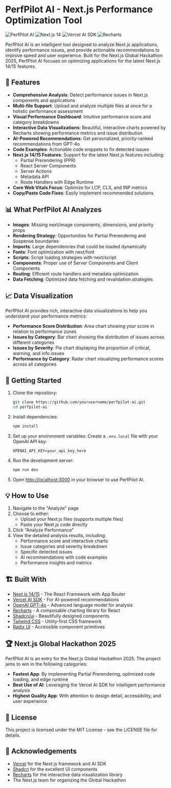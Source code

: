 # PerfPilot AI - Next.js Performance Optimization Tool

![PerfPilot AI](https://img.shields.io/badge/PerfPilot%20AI-Next.js%20Performance-blue)
![Next.js 14](https://img.shields.io/badge/Next.js-14%2F15-black)
![Vercel AI SDK](https://img.shields.io/badge/Vercel%20AI%20SDK-Powered-black)
![Recharts](https://img.shields.io/badge/Recharts-Data%20Visualization-blue)

PerfPilot AI is an intelligent tool designed to analyze Next.js applications, identify performance issues, and provide actionable recommendations to improve speed and user experience. Built for the Next.js Global Hackathon 2025, PerfPilot AI focuses on optimizing applications for the latest Next.js 14/15 features.

## 🚀 Features

- **Comprehensive Analysis**: Detect performance issues in Next.js components and applications
- **Multi-file Support**: Upload and analyze multiple files at once for a holistic performance assessment
- **Visual Performance Dashboard**: Intuitive performance score and category breakdowns
- **Interactive Data Visualizations**: Beautiful, interactive charts powered by Recharts showing performance metrics and issue distribution
- **AI-Powered Recommendations**: Get personalized, priority-ranked recommendations from GPT-4o
- **Code Examples**: Actionable code snippets to fix detected issues
- **Next.js 14/15 Features**: Support for the latest Next.js features including:
  - Partial Prerendering (PPR)
  - React Server Components
  - Server Actions
  - Metadata API
  - Route Handlers with Edge Runtime
- **Core Web Vitals Focus**: Optimize for LCP, CLS, and INP metrics
- **Copy/Paste Code Fixes**: Easily implement recommended solutions

## 📊 What PerfPilot AI Analyzes

- **Images**: Missing next/image components, dimensions, and priority props
- **Rendering Strategy**: Opportunities for Partial Prerendering and Suspense boundaries
- **Imports**: Large dependencies that could be loaded dynamically
- **Fonts**: Font optimization with next/font
- **Scripts**: Script loading strategies with next/script
- **Components**: Proper use of Server Components and Client Components
- **Routing**: Efficient route handlers and metadata optimization
- **Data Fetching**: Optimized data fetching and revalidation strategies

## 📈 Data Visualization

PerfPilot AI provides rich, interactive data visualizations to help you understand your performance metrics:

- **Performance Score Distribution**: Area chart showing your score in relation to performance zones
- **Issues by Category**: Bar chart showing the distribution of issues across different categories
- **Issues by Severity**: Pie chart displaying the proportion of critical, warning, and info issues
- **Performance by Category**: Radar chart visualizing performance scores across all categories

## 🔧 Getting Started

1. Clone the repository:
   ```bash
   git clone https://github.com/yourusername/perfpilot-ai.git
   cd perfpilot-ai
   ```

2. Install dependencies:
   ```bash
   npm install
   ```

3. Set up your environment variables:
   Create a `.env.local` file with your OpenAI API key:
   ```
   OPENAI_API_KEY=your_api_key_here
   ```

4. Run the development server:
   ```bash
   npm run dev
   ```

5. Open [http://localhost:3000](http://localhost:3000) in your browser to use PerfPilot AI.

## 💡 How to Use

1. Navigate to the "Analyze" page
2. Choose to either:
   - Upload your Next.js files (supports multiple files)
   - Paste your Next.js code directly
3. Click "Analyze Performance"
4. View the detailed analysis results, including:
   - Performance score and interactive charts
   - Issue categories and severity breakdown
   - Specific detected issues
   - AI recommendations with code examples
   - Performance insights and metrics

## 🏗️ Built With

- [Next.js 14/15](https://nextjs.org/) - The React Framework with App Router
- [Vercel AI SDK](https://sdk.vercel.ai) - For AI-powered recommendations
- [OpenAI GPT-4o](https://openai.com) - Advanced language model for analysis
- [Recharts](https://recharts.org/) - A composable charting library for React
- [Shadcn/ui](https://ui.shadcn.com/) - Beautifully designed components
- [Tailwind CSS](https://tailwindcss.com/) - Utility-first CSS framework
- [Radix UI](https://www.radix-ui.com/) - Accessible component primitives

## 🏆 Next.js Global Hackathon 2025

PerfPilot AI is an entry for the Next.js Global Hackathon 2025. The project aims to win in the following categories:

- **Fastest App**: By implementing Partial Prerendering, optimized code loading, and edge runtime
- **Best Use of AI**: Leveraging the Vercel AI SDK for intelligent performance analysis
- **Highest Quality App**: With attention to design detail, accessibility, and user experience

## 📝 License

This project is licensed under the MIT License - see the LICENSE file for details.

## 🙏 Acknowledgements

- [Vercel](https://vercel.com) for the Next.js framework and AI SDK
- [Shadcn](https://twitter.com/shadcn) for the excellent UI components
- [Recharts](https://recharts.org/) for the interactive data visualization library
- The Next.js team for organizing the Global Hackathon
